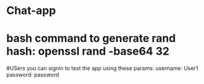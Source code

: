 # Chat-app
# bash command to generate rand hash:  openssl rand -base64 32

#USers
you can signin to test the app using these params:
username: User1
password: password